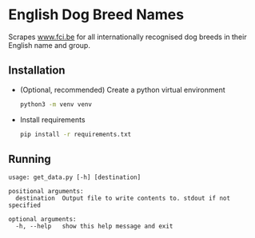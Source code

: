 # English Dog Breed Names
Scrapes www.fci.be for all internationally recognised dog breeds in their English name and group.

## Installation
* (Optional, recommended) Create a python virtual environment
    ```bash
    python3 -m venv venv
    ```
* Install requirements
    ```bash
    pip install -r requirements.txt
    ```

## Running
```
usage: get_data.py [-h] [destination]

positional arguments:
  destination  Output file to write contents to. stdout if not specified

optional arguments:
  -h, --help   show this help message and exit

```
